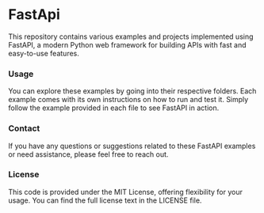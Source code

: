 # FastApi

This repository contains various examples and projects implemented using FastAPI, a modern Python web framework for building APIs with fast and easy-to-use features.

### Usage

You can explore these examples by going into their respective folders. Each example comes with its own instructions on how to run and test it. Simply follow the example provided in each file to see FastAPI in action.

### Contact

If you have any questions or suggestions related to these FastAPI examples or need assistance, please feel free to reach out.

### License

This code is provided under the MIT License, offering flexibility for your usage. You can find the full license text in the LICENSE file.
